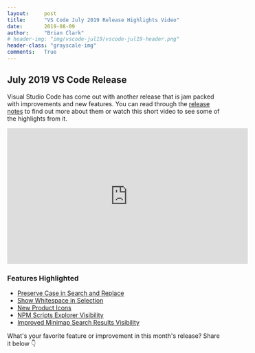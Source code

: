 ```yaml
---
layout:     post
title:      "VS Code July 2019 Release Highlights Video"
date:       2019-08-09
author:     "Brian Clark"
# header-img: "img/vscode-jul19/vscode-jul19-header.png"
header-class: "grayscale-img"
comments:   True
---
```


## July 2019 VS Code Release
Visual Studio Code has come out with another release that is jam packed with improvements and new features. You can read through the [release notes](https://code.visualstudio.com/updates/v1_37?WT.mc_id=clarkio-blog-brcl) to find out more about them or watch this short video to see some of the highlights from it.

<iframe width="560" height="315" src="https://www.youtube.com/embed/BPhzEbugqsM" frameborder="0" allow="accelerometer; autoplay; encrypted-media; gyroscope; picture-in-picture" allowfullscreen></iframe>


### Features Highlighted

- [Preserve Case in Search and Replace](https://code.visualstudio.com/updates/v1_37#_preserve-case-in-find-and-replace?WT.mc_id=clarkio-blog-brcl)
- [Show Whitespace in Selection](https://code.visualstudio.com/updates/v1_37#_show-whitespace-in-selection?WT.mc_id=clarkio-blog-brcl)
- [New Product Icons](https://code.visualstudio.com/updates/v1_37#_new-product-icons?WT.mc_id=clarkio-blog-brcl)
- [NPM Scripts Explorer Visibility](https://code.visualstudio.com/updates/v1_37#_npm-scripts-explorer-visible-by-default?WT.mc_id=clarkio-blog-brcl)
- [Improved Minimap Search Results Visibility](https://code.visualstudio.com/updates/v1_37#_improved-minimap-search-results-visibility?WT.mc_id=clarkio-blog-brcl)


What's your favorite feature or improvement in this month's release? Share it below 👇
